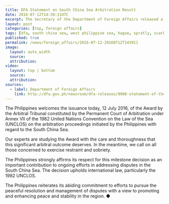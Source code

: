 ```yaml
---
title: DFA Statement on South China Sea Arbitration Result
date: 2016-07-12T14:39:11UTC
excerpt: The Secretary of the Department of Foreign Affairs released a statement after the Permanent Court of Arbitration in the Hague released their decision over the South China Sea dispute in favor of the Philippines.
layout: post
categories: [top, foreign affairs]
tags: [dfa, south china sea, west philippine sea, hague, spratly, scarborough,  kalayaan islands, panatag shoal, bajo de masinloc]
published: true
permalink: /news/foreign_affairs/2016-07-12-20160712T143911
image:
  layout: auto_width
  source: 
  attribution: 
video:
  layout: top | bottom
  source: 
  attribution:
sources:
  - label: Department of Foreign Affairs
    link: http://dfa.gov.ph/newsroom/dfa-releases/9900-statement-of-the-secretary-of-foreign-affairs-2
---
```


The Philippines welcomes the issuance today, 12 July 2016, of the Award by the Arbitral Tribunal constituted by the Permanent Court of Arbitration under Annex VII of the 1982 United Nations Convention on the Law of the Sea (UNCLOS) on the arbitration proceedings initiated by the Philippines with regard to the South China Sea.

Our experts are studying the Award with the care and thoroughness that this significant arbitral outcome deserves. In the meantime, we call on all those concerned to exercise restraint and sobriety.

The Philippines strongly affirms its respect for this milestone decision as an important contribution to ongoing efforts in addressing disputes in the South China Sea. The decision upholds international law, particularly the 1982 UNCLOS.

The Philippines reiterates its abiding commitment to efforts to pursue the peaceful resolution and management of disputes with a view to promoting and enhancing peace and stability in the region.
&#x25cf;
